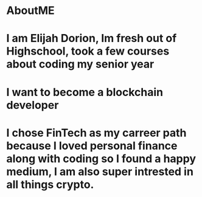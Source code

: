 # AboutME
# I am Elijah Dorion, Im fresh out of Highschool, took a few courses about coding my senior year
# I want to become a blockchain developer 
# I chose FinTech as my carreer path because I loved personal finance along with coding so I found a happy medium, I am also super intrested in all things crypto.